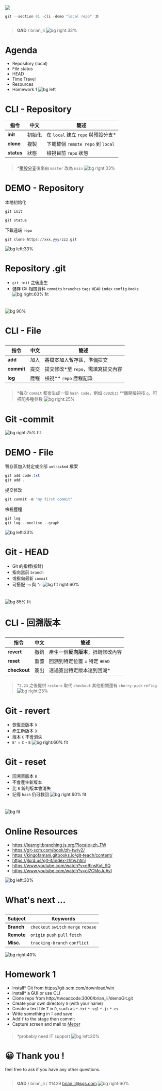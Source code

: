 ﻿---
marp: true
paginate: true
headingDivider: 1
footer: git-section-`01`
---

# 
![](../asset/gitlogo.png)
```powershell
git --section 01 -cli -demo "local repo" :D
```
##
> **OAD** / brian_li
![bg right:33%](https://picsum.photos/720?image=201)

# **A**genda
- Repository (local)
- File status
- HEAD
- Time Travel
- Resources
- Homework 1
![bg left](https://picsum.photos/720?image=125)


# CLI - **Repository**
|指令|中文|簡述|
|---|---|---|
|**init**|初始化|在 `local` 建立 `repo` 與預設分支*|
|**clone**|複製|下載整個 `remote repo` 到 `local`|
|**status**|狀態|檢視目前 `repo` 狀態|
###
> *[預設分支](https://www.ithome.com.tw/news/140094)後來由 `master` 改為 `main`
![bg right:33%](https://picsum.photos/720?image=609)

# DEMO - **Repository**
本地初始化
```powershell
git init
```
```powershell
git status
```
下載遠端 `repo`
```powershell
git clone https://xxx.yyy/zzz.git
```
![bg left:33%](../asset/ignore.jpg)
<!-- _backgroundColor: #ddd -->

# Repository **.git**
- `git init` 之後產生
- 儲存 Git 相關資料
    `commits` `branches`
    `tags` `HEAD` `index`
    `config` `Hooks`
![bg right:60% fit](../asset/gitcomp.png)

#
![bg 90%](../asset/status.png)

# CLI - **File**
##
|指令|中文|簡述|
|---|---|---|
|**add**|加入|將檔案加入暫存區，準備提交|
|**commit**|提交|提交修改*至 `repo`，需填寫提交內容|
|**log**|歷程|檢視** `repo` 歷程記錄|
###
> *每次 `commit` 都會生成一個 `hash code`，例如 `c802b33`
**離開檢視按 `q`，可搭配多種參數
![bg right:25%](https://picsum.photos/720?image=579)

# Git -**commit**
![bg right:75% fit](../asset/commit.png)

# DEMO - **File**
暫存區加入特定或全部 `untracked` 檔案
```powershell
git add code.txt
git add .
```
提交修改
```powershell
git commit -m "my first commit"
```
檢視歷程
```powershell
git log
git log --oneline --graph
```
![bg left:33%](../asset/ignore.jpg)
<!-- _backgroundColor: #ddd -->

# Git - **HEAD**
- Git 的指標(指針)
- 指向當前 `branch`
- 或指向最新 `commit`
- 可搭配 `~n` 與 `^n`
![bg fit right:60%](../asset/head.png)

#
![bg 85% fit](../asset/gitcomp2.png)

# CLI - **回溯版本**
##
|指令|中文|簡述|
|---|---|---|
|**revert**|撤銷|產生一個**反向版本**，抵銷修改內容|
|**reset**|重置|回溯到特定位置 = 特定 `HEAD`|
|**checkout**|簽出|透過簽出特定版本達到回溯*|
###
> *`2.23` 之後提供 `restore` 取代 `checkout`
其他相關還有 `cherry-pick` `reflog`
![bg right:25%](https://picsum.photos/720?image=567)

# Git - **revert**
- 恢復至版本 `B`
- 產生新版本 `B'`
- 版本 `C` 不會消失
- `B'` = `C` - `B`
![bg right:60% fit](../asset/revert.png)

# Git - **reset**
- 回溯至版本 `B`
- 不會產生新版本
- 比 `B` 新的版本會消失
- 記得 `hash` 仍可救回
![bg right:60% fit](../asset/reset.png)

#
![bg fit](../asset/resetcli.png)

# **Online** Resources
- https://learngitbranching.js.org/?locale=zh_TW
- https://git-scm.com/book/zh-tw/v2/
- https://kingofamani.gitbooks.io/git-teach/content/
- https://jlord.us/git-it/index-zhtw.html
- https://www.youtube.com/watch?v=e9lnsKot_SQ
- https://www.youtube.com/watch?v=ol7CMoJuAvI

![bg left:30%](https://picsum.photos/720?image=533)

# What's **next** ...
##
|Subject|Keywords|
|---|---|
|**Branch**|`checkout` `switch` `merge` `rebase`|
|**Remote**|`origin` `push` `pull` `fetch`|
|**Misc.**|`tracking-branch` `conflict`|

![bg right:40%](https://picsum.photos/720?image=444)
<!-- _class: invert -->

# Home**work** 1
- Install* Git from https://git-scm.com/download/win
- Install* a GUI or use CLI
- Clone repo from http://twoadcode:3000/brian_li/demoGit.git
- Create your own directory `D` (with your name)
- Create a text file `T` in `D`, such as `*.txt` `*.sql` `*.js` `*.cs`
- Write something in `T` and save
- Add `T` to the stage then commit
- Capture screen and mail to [Mecer](mailto:mecer.wu@sgs.com)
###
> *probably need IT support
![bg left:20%](https://picsum.photos/720?image=537)


# 😀 Thank you !
feel free to ask if you have any other questions.
##
> **OAD** / brian_li / #1429
brian.li@sgs.com
![bg right:60%](https://picsum.photos/720?image=505)